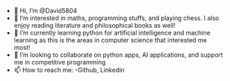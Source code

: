 - 👋 Hi, I’m @David5804
- 👀 I’m interested in maths, programming stuffs, and playing chess. I also enjoy reading literature and philosophical books as well!
- 🌱 I’m currently learning python for artificial intelligence and machine learning as this is the areas in computer science that interested me most!
- 💞️ I’m looking to collaborate on python apps, AI applications, and support me in competitive programming
- 📫 How to reach me: -Github, Linkedin

<!---
David5804/David5804 is a ✨ special ✨ repository because its `README.md` (this file) appears on your GitHub profile.
You can click the Preview link to take a look at your changes.
--->
